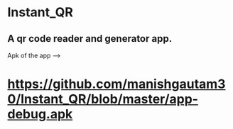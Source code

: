 # Instant_QR
A qr code reader and generator app.
-----------------------------------------------------------------------------------------------------------------------------------------------------------------------------------
Apk of the app --> 
# https://github.com/manishgautam30/Instant_QR/blob/master/app-debug.apk
